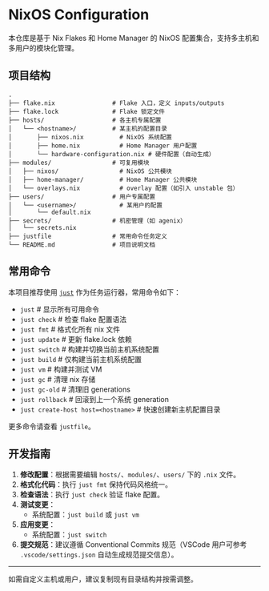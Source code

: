 # NixOS Configuration

本仓库是基于 Nix Flakes 和 Home Manager 的 NixOS 配置集合，支持多主机和多用户的模块化管理。

## 项目结构

```
.
├── flake.nix                # Flake 入口，定义 inputs/outputs
├── flake.lock               # Flake 锁定文件
├── hosts/                   # 各主机专属配置
│   └── <hostname>/          # 某主机的配置目录
│       ├── nixos.nix          # NixOS 系统配置
│       ├── home.nix           # Home Manager 用户配置
│       └── hardware-configuration.nix # 硬件配置（自动生成）
├── modules/                 # 可复用模块
│   ├── nixos/                 # NixOS 公共模块
│   ├── home-manager/          # Home Manager 公共模块
│   └── overlays.nix           # overlay 配置（如引入 unstable 包）
├── users/                   # 用户专属配置
│   └── <username>/            # 某用户的配置
│       └── default.nix
├── secrets/                 # 机密管理（如 agenix）
│   └── secrets.nix
├── justfile                 # 常用命令任务定义
└── README.md                # 项目说明文档
```

## 常用命令

本项目推荐使用 [`just`](https://github.com/casey/just) 作为任务运行器，常用命令如下：

- `just`                  # 显示所有可用命令
- `just check`            # 检查 flake 配置语法
- `just fmt`              # 格式化所有 nix 文件
- `just update`           # 更新 flake.lock 依赖
- `just switch`           # 构建并切换当前主机系统配置
- `just build`            # 仅构建当前主机系统配置
- `just vm`               # 构建并测试 VM
- `just gc`               # 清理 nix 存储
- `just gc-old`           # 清理旧 generations
- `just rollback`         # 回滚到上一个系统 generation
- `just create-host host=<hostname>` # 快速创建新主机配置目录

更多命令请查看 `justfile`。

## 开发指南

1. **修改配置**：根据需要编辑 `hosts/`、`modules/`、`users/` 下的 `.nix` 文件。
2. **格式化代码**：执行 `just fmt` 保持代码风格统一。
3. **检查语法**：执行 `just check` 验证 flake 配置。
4. **测试变更**：
   - 系统配置：`just build` 或 `just vm`
5. **应用变更**：
   - 系统配置：`just switch`
6. **提交规范**：建议遵循 Conventional Commits 规范（VSCode 用户可参考 `.vscode/settings.json` 自动生成规范提交信息）。

---
如需自定义主机或用户，建议复制现有目录结构并按需调整。
